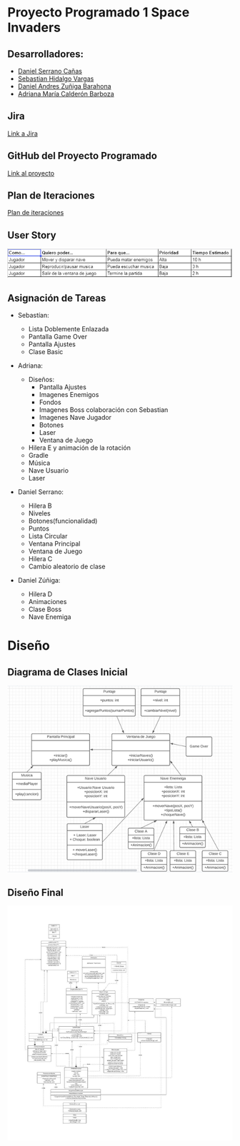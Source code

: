 # Proyecto Programado 1 Space Invaders
## Desarrolladores:
- [Daniel Serrano Cañas](https://github.com/dansecan25) 
- [Sebastian Hidalgo Vargas](https://github.com/Katharsis0)
- [Daniel Andres Zuñiga Barahona](https://github.com/danyazunigab)
- [Adriana María Calderón Barboza](https://github.com/cuadriante) 

## Jira
[Link a Jira](https://projprog1spaceinvaders.atlassian.net/jira/software/projects/SPAC/boards/1)

## GitHub del Proyecto Programado
[Link al proyecto](https://github.com/dansecan25/Proyecto1-SpaceInvaders)

## Plan de Iteraciones
[Plan de iteraciones](https://projprog1spaceinvaders.atlassian.net/jira/software/projects/SPAC/boards/1/roadmap)
## User Story
![User story](story.PNG) 
## Asignación de Tareas
- Sebastían:
  - Lista Doblemente Enlazada
  - Pantalla Game Over
  - Pantalla Ajustes
  - Clase Basic
  
- Adriana:
  - Diseños:
    - Pantalla Ajustes
    - Imagenes Enemigos
    - Fondos
    - Imagenes Boss colaboración con Sebastian
    - Imagenes Nave Jugador
    - Botones
    - Laser
    - Ventana de Juego
  - Hilera E y animación de la rotación
  - Gradle
  - Música
  - Nave Usuario
  - Laser

- Daniel Serrano:
  - Hilera B
  - Niveles
  - Botones(funcionalidad)
  - Puntos
  - Lista Circular
  - Ventana Principal
  - Ventana de Juego
  - Hilera C
  - Cambio aleatorio de clase

- Daniel Zúñiga:
  - Hilera D
  - Animaciones
  - Clase Boss
  - Nave Enemiga

# Diseño
## Diagrama de Clases Inicial
![Diagrama](Diagrama.png)

## Diseño Final
![Diagrama](Diagrama2.jpeg)
